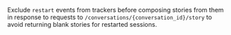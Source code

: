 Exclude `restart` events from trackers before composing stories from them in response to requests to 
`/conversations/{conversation_id}/story` to avoid returning blank stories for restarted sessions.